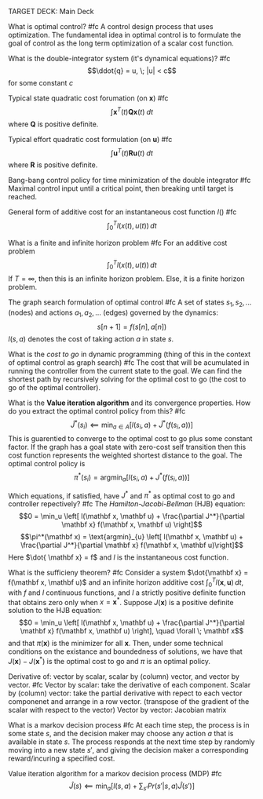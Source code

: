 TARGET DECK: Main Deck

What is optimal control? #fc 
A control design process that uses optimization. The fundamental idea in optimal control is to formulate the goal of control as the  long term optimization of a scalar cost function.
<!--ID: 1621463355063-->


What is the double-integrator system (it's dynamical equations)? #fc 
$$\ddot{q} = u, \; |u| < c$$ for some constant $c$
<!--ID: 1621463355083-->


Typical state quadratic cost forumation (on $\mathbf x$) #fc
$$\int \mathbf x^T(t) \mathbf Q \mathbf x(t) \; dt$$
where $\mathbf Q$ is positive definite.
<!--ID: 1621463355089-->


Typical effort quadratic cost formulation (on $\mathbf u$) #fc
$$\int \mathbf u^T(t) \mathbf R \mathbf u(t) \; dt$$
where $\mathbf R$ is positive definite.
<!--ID: 1621463355093-->


Bang-bang control policy for time minimization of the double integrator #fc 
Maximal control input until a critical point, then breaking until target is reached.
<!--ID: 1621463355096-->


General form of additive cost for an instantaneous cost function $l()$ #fc 
$$\int_0^T l(x(t), u(t))\, dt$$
<!--ID: 1621463355099-->


What is a finite and infinite horizon problem #fc 
For an additive cost problem
$$\int_0^T l(x(t), u(t))\, dt$$
If $T=\infty$, then this is an infinite horizon problem. Else, it is a finite horizon problem.
<!--ID: 1621463355101-->


The graph search formulation of optimal control #fc 
A set of states $s_1, s_2, ...$ (nodes) and actions $a_1, a_2, ...$ (edges) governed by the dynamics:
$$s[n+1] = f(s[n], a[n])$$
$l(s,a)$ denotes the cost of taking action $a$ in state $s$. 
<!--ID: 1621463355104-->



What is the *cost to go* in dynamic programming (thing of this in the context of optimal control as graph search) #fc
The cost that will be acumulated in running the controller from the current state to the goal. We can find the shortest path by recursively solving for the optimal cost to go (the cost to go of the optimal controller).
<!--ID: 1621463355106-->


What is the **Value iteration algorithm** and its convergence properties. How do you extract the optimal control policy from this? #fc 
$$\hat{J}^*(s_i) \impliedby \text{min}_{a \in A} [l(s_i, a) + \hat{J}^*(f(s_i, a))]$$
This is guarentied to converge to the optimal cost to go plus some constant factor. If the graph has a goal state with zero-cost self transition then this cost function represents the weighted shortest distance to the goal. The optimal control policy is 
$$\pi^*(s_i) = \text{argmin}_a\left[l(s_i, a) + J^*(f(s_i, a))\right]$$
<!--ID: 1621463355108-->


Which equations, if satisfied, have $J^*$ and $\pi^*$  as optimal cost to go and controller repectively? #fc 
The *Hamilton-Jacobi-Bellman* (HJB) equation:
$$0 = \min_u \left[ l(\mathbf x, \mathbf u) + \frac{\partial J^*}{\partial \mathbf x} f(\mathbf x, \mathbf u) \right]$$ 
$$\pi^*(\mathbf x) = \text{argmin}_{u} \left[ l(\mathbf x, \mathbf u) + \frac{\partial J^*}{\partial \mathbf x} f(\mathbf x, \mathbf u)\right]$$
Here $\dot{ \mathbf x} = f$ and $l$ is the instantaneous cost function. 
<!--ID: 1621463355112-->



What is the sufficieny theorem? #fc 
Consider a system $\dot{\mathbf x} = f(\mathbf x, \mathbf u)$ and an infinite horizon additive cost $\int_0^T l(\mathbf x, \mathbf u) \, dt$, with $f$ and $l$ continuous functions, and $l$ a strictly positive definite function that obtains zero only when $x = \mathbf x^*$. Suppose $J(\mathbf x)$ is a positive definite solution to the HJB equation:
$$0 = \min_u \left[ l(\mathbf x, \mathbf u) + \frac{\partial J^*}{\partial \mathbf x} f(\mathbf x, \mathbf u) \right], \quad \forall \; \mathbf x$$ 
and that $\pi (\mathbf x)$ is the minimizer for all $\mathbf x$. Then, under some technical conditions on the existance and boundedness of solutions, we have that $J(\mathbf x) - J(\mathbf x^*)$ is the optimal cost to go and $\pi$ is an optimal policy. 
<!--ID: 1621463355114-->


Derivative of: vector by scalar, scalar by (column) vector, and vector by vector. #fc 
Vector by scalar: take the derivative of each component.
Scalar by (column) vector: take the partial derivative with repect to each vector componenet and arrange in a row vector. (transpose of the gradient of the scalar with respect to the vector)
Vector by vector: Jacobian matrix
<!--ID: 1621463355117-->


What is a markov decision process #fc 
At each time step, the process is in some state $s$, and the decision maker may choose any action $a$ that is available in state $s$. The process responds at the next time step by randomly moving into a new state $s'$, and giving the decision maker a corresponding reward/incuring a specified cost.
<!--ID: 1621463355119-->


Value iteration algorithm for a markov decision process (MDP) #fc 
$$\hat{J}(s) \impliedby \min_a \left[ l(s,a) + \sum_{s'} Pr(s'|s,a)\hat{J}(s')\right]$$
<!--ID: 1621463355121-->


